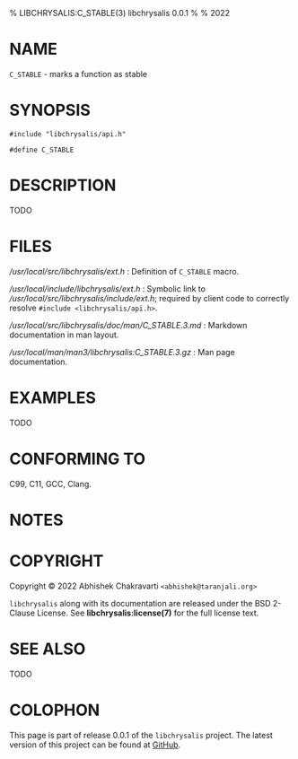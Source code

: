 % LIBCHRYSALIS:C_STABLE(3) libchrysalis 0.0.1
%
% 2022


# NAME

`C_STABLE` - marks a function as stable


# SYNOPSIS

```
#include "libchrysalis/api.h"

#define C_STABLE
```


# DESCRIPTION

TODO


# FILES

*/usr/local/src/libchrysalis/ext.h*
: Definition of `C_STABLE` macro.

*/usr/local/include/libchrysalis/ext.h*
: Symbolic link to */usr/local/src/libchrysalis/include/ext.h*; required by
client code to correctly resolve `#include <libchrysalis/api.h>`.

*/usr/local/src/libchrysalis/doc/man/C_STABLE.3.md*
: Markdown documentation in man layout.

*/usr/local/man/man3/libchrysalis:C_STABLE.3.gz*
: Man page documentation.


# EXAMPLES

TODO


# CONFORMING TO

C99, C11, GCC, Clang.


# NOTES


# COPYRIGHT

Copyright &copy; 2022 Abhishek Chakravarti `<abhishek@taranjali.org>`

`libchrysalis` along with its documentation are released under the BSD 2-Clause
License. See **libchrysalis:license(7)** for the full license text.


# SEE ALSO

TODO


# COLOPHON

This page is part of release 0.0.1 of the `libchrysalis` project. The latest
version of this project can be found at
[GitHub](https://github.com/achakravarti/libchrysalis).

